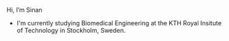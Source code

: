Hi, I’m Sinan
- I'm currently studying Biomedical Engineering at the KTH Royal Insitute of Technology in Stockholm, Sweden.
